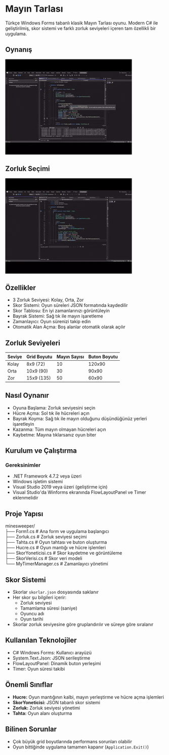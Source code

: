 # Mayın Tarlası

Türkçe Windows Forms tabanlı klasik Mayın Tarlası oyunu. Modern C# ile geliştirilmiş, skor sistemi ve farklı zorluk seviyeleri içeren tam özellikli bir uygulama.

## Oynanış

![Oynanış](gif/video.gif)

## Zorluk Seçimi

![Zorluk Seçimi](gif/video2.gif)

## Özellikler

- 3 Zorluk Seviyesi: Kolay, Orta, Zor
- Skor Sistemi: Oyun süreleri JSON formatında kaydedilir
- Skor Tablosu: En iyi zamanlarınızı görüntüleyin
- Bayrak Sistemi: Sağ tık ile mayın işaretleme
- Zamanlayıcı: Oyun sürenizi takip edin
- Otomatik Alan Açma: Boş alanlar otomatik olarak açılır

## Zorluk Seviyeleri

| Seviye | Grid Boyutu | Mayın Sayısı | Buton Boyutu |
|--------|-------------|--------------|---------------|
| Kolay  | 8x9 (72)     | 10           | 120x90        |
| Orta   | 10x9 (90)    | 30           | 90x90         |
| Zor    | 15x9 (135)   | 50           | 60x90         |

## Nasıl Oynanır

- Oyuna Başlama: Zorluk seviyesini seçin
- Hücre Açma: Sol tık ile hücreleri açın
- Bayrak Koyma: Sağ tık ile mayın olduğunu düşündüğünüz yerleri işaretleyin
- Kazanma: Tüm mayın olmayan hücreleri açın
- Kaybetme: Mayına tıklarsanız oyun biter

## Kurulum ve Çalıştırma

### Gereksinimler

- .NET Framework 4.7.2 veya üzeri
- Windows işletim sistemi
- Visual Studio 2019 veya üzeri (geliştirme için)
- Visual Studio'da Winforms ekranında FlowLayoutPanel ve Timer eklenmelidir

## Proje Yapısı

minesweeper/  
├── Form1.cs              # Ana form ve uygulama başlangıcı  
├── Zorluk.cs             # Zorluk seviyesi seçimi  
├── Tahta.cs              # Oyun tahtası ve buton oluşturma  
├── Hucre.cs              # Oyun mantığı ve hücre işlemleri  
├── SkorYoneticisi.cs     # Skor kaydetme ve görüntüleme  
├── SkorVerisi.cs         # Skor veri modeli  
└── MyTimerManager.cs     # Zamanlayıcı yönetimi  

## Skor Sistemi

- Skorlar `skorlar.json` dosyasında saklanır
- Her skor şu bilgileri içerir:
  - Zorluk seviyesi
  - Tamamlama süresi (saniye)
  - Oyuncu adı
  - Oyun tarihi
- Skorlar zorluk seviyesine göre gruplandırılır ve süreye göre sıralanır

## Kullanılan Teknolojiler

- C# Windows Forms: Kullanıcı arayüzü
- System.Text.Json: JSON serileştirme
- FlowLayoutPanel: Dinamik buton yerleşimi
- Timer: Oyun süresi takibi

## Önemli Sınıflar

- **Hucre:** Oyun mantığının kalbi, mayın yerleştirme ve hücre açma işlemleri
- **SkorYoneticisi:** JSON tabanlı skor sistemi
- **Zorluk:** Zorluk seviyesi yönetimi
- **Tahta:** Oyun alanı oluşturma

## Bilinen Sorunlar

- Çok büyük grid boyutlarında performans sorunları olabilir
- Oyun bittiğinde uygulama tamamen kapanır (`Application.Exit()`)
